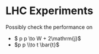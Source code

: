 # LHC Experiments

Possibly check the performance on

 - $ p p \to W + 2\mathrm{j}$
 - $p p \\to t \bar{t}$
